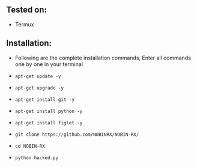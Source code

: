 ## Tested on:
+ Termux


## Installation:
+ Following are the complete installation commands, Enter all commands one by one in your terminal
+ ```apt-get update -y```
+ ```apt-get upgrade -y```
+ ```apt-get install git -y```
+ ```apt-get install python -y```
+ ```apt-get install figlet -y```
+ ```git clone https://github.com/NOBINRX/NOBIN-RX/```
+ ```cd NOBIN-RX```

+ ```python hacked.py```




